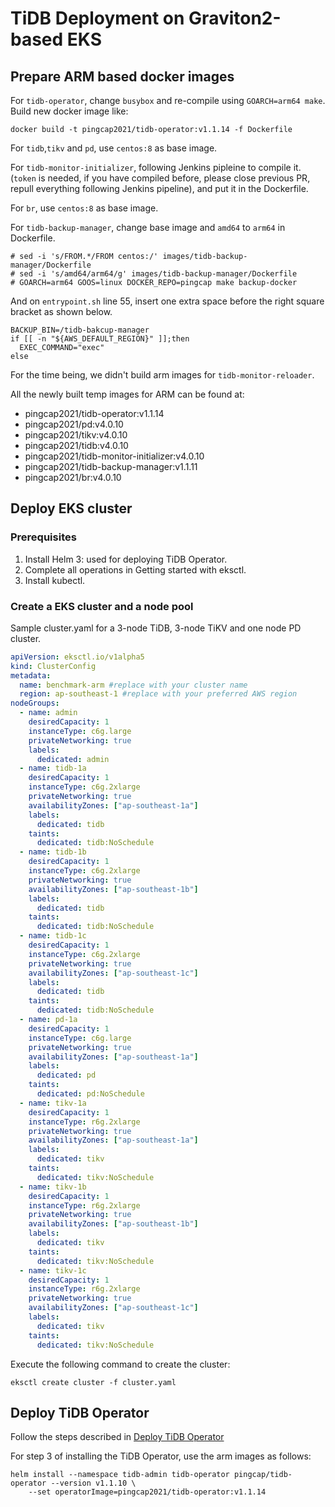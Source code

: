 # TiDB Deployment on Graviton2-based EKS

## Prepare ARM based docker images

For `tidb-operator`, change `busybox` and re-compile using `GOARCH=arm64 make`.</br>
Build new docker image like:</br>
```shell
docker build -t pingcap2021/tidb-operator:v1.1.14 -f Dockerfile 
```

For `tidb`,`tikv` and `pd`, use `centos:8` as base image.</br>

For `tidb-monitor-initializer`, following Jenkins pipleine to compile it. (`token` is needed, if you have compiled before, please close previous PR, repull everything following Jenkins pipeline), and put it in the Dockerfile.</br>

For `br`, use `centos:8` as base image.</br>

For `tidb-backup-manager`, change base image and `amd64` to `arm64` in Dockerfile.</br>
```
# sed -i 's/FROM.*/FROM centos:/' images/tidb-backup-manager/Dockerfile
# sed -i 's/amd64/arm64/g' images/tidb-backup-manager/Dockerfile
# GOARCH=arm64 GOOS=linux DOCKER_REPO=pingcap make backup-docker
```
And on `entrypoint.sh` line 55, insert one extra space before the right square bracket as shown below.
```shell
BACKUP_BIN=/tidb-bakcup-manager
if [[ -n "${AWS_DEFAULT_REGION}" ]];then
  EXEC_COMMAND="exec"
else
```

For the time being, we didn't build arm images for `tidb-monitor-reloader`. </br>

All the newly built temp images for ARM can be found at:
* pingcap2021/tidb-operator:v1.1.14
* pingcap2021/pd:v4.0.10
* pingcap2021/tikv:v4.0.10
* pingcap2021/tidb:v4.0.10
* pingcap2021/tidb-monitor-initializer:v4.0.10
* pingcap2021/tidb-backup-manager:v1.1.11
* pingcap2021/br:v4.0.10

## Deploy EKS cluster

### Prerequisites
1. Install Helm 3: used for deploying TiDB Operator.
2. Complete all operations in Getting started with eksctl.
3. Install kubectl.

### Create a EKS cluster and a node pool

Sample cluster.yaml for a 3-node TiDB, 3-node TiKV and one node PD cluster.
```YAML
apiVersion: eksctl.io/v1alpha5
kind: ClusterConfig
metadata:
  name: benchmark-arm #replace with your cluster name
  region: ap-southeast-1 #replace with your preferred AWS region
nodeGroups:
  - name: admin
    desiredCapacity: 1
    instanceType: c6g.large
    privateNetworking: true
    labels:
      dedicated: admin
  - name: tidb-1a
    desiredCapacity: 1
    instanceType: c6g.2xlarge
    privateNetworking: true
    availabilityZones: ["ap-southeast-1a"]
    labels:
      dedicated: tidb
    taints:
      dedicated: tidb:NoSchedule
  - name: tidb-1b
    desiredCapacity: 1
    instanceType: c6g.2xlarge
    privateNetworking: true
    availabilityZones: ["ap-southeast-1b"]
    labels:
      dedicated: tidb
    taints:
      dedicated: tidb:NoSchedule
  - name: tidb-1c
    desiredCapacity: 1
    instanceType: c6g.2xlarge
    privateNetworking: true
    availabilityZones: ["ap-southeast-1c"]
    labels:
      dedicated: tidb
    taints:
      dedicated: tidb:NoSchedule
  - name: pd-1a
    desiredCapacity: 1
    instanceType: c6g.large
    privateNetworking: true
    availabilityZones: ["ap-southeast-1a"]
    labels:
      dedicated: pd
    taints:
      dedicated: pd:NoSchedule
  - name: tikv-1a
    desiredCapacity: 1
    instanceType: r6g.2xlarge
    privateNetworking: true
    availabilityZones: ["ap-southeast-1a"]
    labels:
      dedicated: tikv
    taints:
      dedicated: tikv:NoSchedule
  - name: tikv-1b
    desiredCapacity: 1
    instanceType: r6g.2xlarge
    privateNetworking: true
    availabilityZones: ["ap-southeast-1b"]
    labels:
      dedicated: tikv
    taints:
      dedicated: tikv:NoSchedule
  - name: tikv-1c
    desiredCapacity: 1
    instanceType: r6g.2xlarge
    privateNetworking: true
    availabilityZones: ["ap-southeast-1c"]
    labels:
      dedicated: tikv
    taints:
      dedicated: tikv:NoSchedule
```

Execute the following command to create the cluster:
```shell
eksctl create cluster -f cluster.yaml
```

## Deploy TiDB Operator

Follow the steps described in [Deploy TiDB Operator](https://docs.pingcap.com/tidb-in-kubernetes/stable/get-started#deploy-tidb-operator)

For step 3 of installing the TiDB Operator, use the arm images as follows:
```shell
helm install --namespace tidb-admin tidb-operator pingcap/tidb-operator --version v1.1.10 \
    --set operatorImage=pingcap2021/tidb-operator:v1.1.14
```